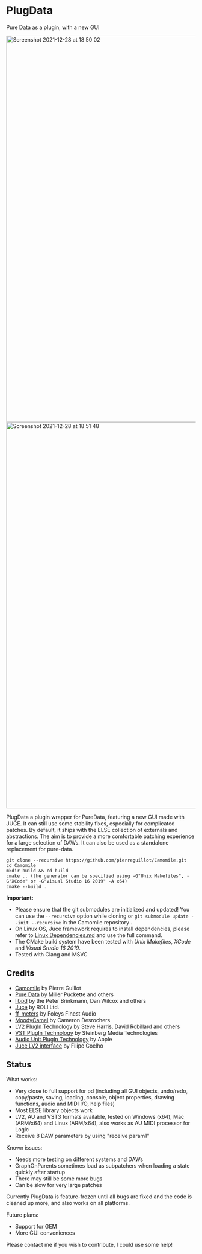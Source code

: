 # PlugData
Pure Data as a plugin, with a new GUI

<img width="1024" alt="Screenshot 2021-12-28 at 18 50 02" src="https://user-images.githubusercontent.com/44585538/147593480-34daed21-3f6b-4a11-b1f1-db1d5edb756c.png">
<img width="1024" alt="Screenshot 2021-12-28 at 18 51 48" src="https://user-images.githubusercontent.com/44585538/147593486-8dbae995-bdc7-4ccd-ae6d-2dc4919f2b0d.png">


PlugData a plugin wrapper for PureData, featuring a new GUI made with JUCE. It can still use some stability fixes, especially for complicated patches. By default, it ships with the ELSE collection of externals and abstractions. The aim is to provide a more comfortable patching experience for a large selection of DAWs. It can also be used as a standalone replacement for pure-data.

```
git clone --recursive https://github.com/pierreguillot/Camomile.git
cd Camomile
mkdir build && cd build
cmake .. (the generator can be specified using -G"Unix Makefiles", -G"XCode" or -G"Visual Studio 16 2019" -A x64)
cmake --build .
```

**Important:**
- Please ensure that the git submodules are initialized and updated! You can use the `--recursive` option while cloning or `git submodule update --init --recursive` in the Camomile repository .
- On Linux OS, Juce framework requires to install dependencies, please refer to [Linux Dependencies.md](https://github.com/juce-framework/JUCE/blob/master/docs/Linux%20Dependencies.md) and use the full command.
- The CMake build system have been tested with *Unix Makefiles*, *XCode* and *Visual Studio 16 2019*.
- Tested with Clang and MSVC

## Credits
- [Camomile](https://github.com/pierreguillot/Camomile) by Pierre Guillot
- [Pure Data](http://msp.ucsd.edu/software.html) by Miller Puckette and others
- [libpd](http://libpd.cc) by the Peter Brinkmann, Dan Wilcox and others
- [Juce](https://github.com/WeAreROLI/JUCE) by ROLI Ltd.
- [ff_meters](https://github.com/ffAudio/ff_meters) by Foleys Finest Audio
- [MoodyCamel](https://github.com/cameron314/concurrentqueue) by Cameron Desrochers
- [LV2 PlugIn Technology](http://lv2plug.in) by Steve Harris, David Robillard and others
- [VST PlugIn Technology](https://www.steinberg.net/en/company/technologies/vst3.html) by Steinberg Media Technologies
- [Audio Unit PlugIn Technology](https://developer.apple.com/documentation/audiounit) by Apple
- [Juce LV2 interface](http://www.falktx.com) by Filipe Coelho

## Status
What works:
- Very close to full support for pd (including all GUI objects, undo/redo, copy/paste, saving, loading, console, object properties, drawing functions, audio and MIDI I/O, help files)
- Most ELSE library objects work
- LV2, AU and VST3 formats available, tested on Windows (x64), Mac (ARM/x64) and Linux (ARM/x64), also works as AU MIDI processor for Logic
- Receive 8 DAW parameters by using "receive param1"


Known issues:
- Needs more testing on different systems and DAWs
- GraphOnParents sometimes load as subpatchers when loading a state quickly after startup
- There may still be some more bugs
- Can be slow for very large patches

Currently PlugData is feature-frozen until all bugs are fixed and the code is cleaned up more, and also works on all platforms.

Future plans:
- Support for GEM
- More GUI conveniences

Please contact me if you wish to contribute, I could use some help!
